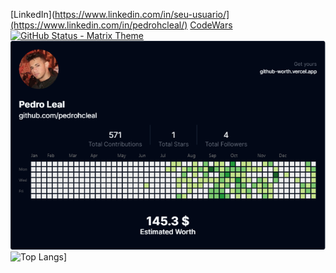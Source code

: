 [LinkedIn](https://www.linkedin.com/in/seu-usuario/](https://www.linkedin.com/in/pedrohcleal/)
[CodeWars](https://www.codewars.com/users/pedrohcleal)
[![GitHub Status - Matrix Theme](https://github-readme-stats.vercel.app/api?username=pedrohcleal&show_icons=true&theme=matrix&title_color=00ff00&text_color=00ff00&icon_color=00ff00&bg_color=000000)](https://github.com/pedrohcleal)
![](github-worth.png)
![Top Langs](https://github-readme-stats.vercel.app/api/top-langs/?username=pedrohcleal)]

